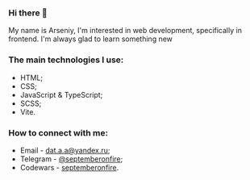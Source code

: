 ### Hi there 👋

My name is Arseniy, I'm interested in web development, specifically in frontend. I'm always glad to learn something new

### The main technologies I use: 

* HTML;
* CSS;
* JavaScript & TypeScript;
* SCSS;
* Vite.

### How to connect with me: 

* Email - dat.a.a@yandex.ru;
* Telegram - [@septemberonfire](https://t.me/septemberonfire);
* Codewars - [septemberonfire](https://www.codewars.com/users/septemberonfire).
